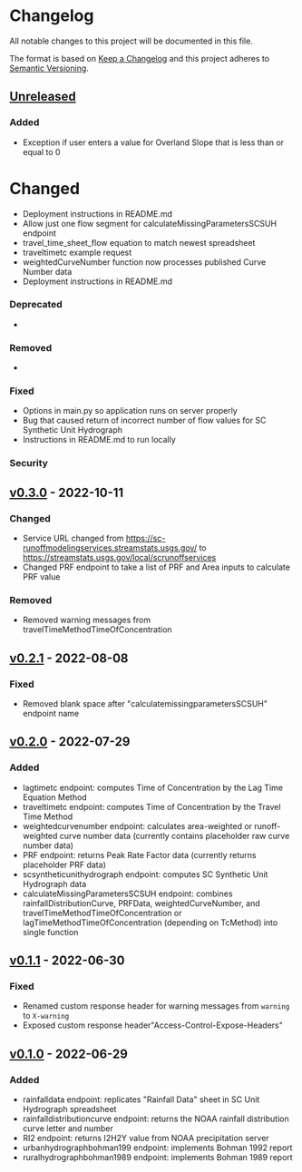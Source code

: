 # Changelog

All notable changes to this project will be documented in this file.

The format is based on [Keep a Changelog](http://keepachangelog.com/en/1.0.0/)
and this project adheres to [Semantic Versioning](http://semver.org/spec/v2.0.0.html).

## [Unreleased](https://github.com/USGS-WiM/SC-RunoffModelingServices/tree/dev)

### Added 

-  Exception if user enters a value for Overland Slope that is less than or equal to 0

# Changed

- Deployment instructions in README.md
- Allow just one flow segment for calculateMissingParametersSCSUH endpoint
- travel_time_sheet_flow equation to match newest spreadsheet
- traveltimetc example request
- weightedCurveNumber function now processes published Curve Number data
- Deployment instructions in README.md

### Deprecated 

-

### Removed 

- 

### Fixed  

- Options in main.py so application runs on server properly
- Bug that caused return of incorrect number of flow values for SC Synthetic Unit Hydrograph
- Instructions in README.md to run locally

### Security  


## [v0.3.0](https://github.com/USGS-WiM/SC-RunoffModelingServices/releases/tag/v0.3.1) - 2022-10-11

### Changed  

- Service URL changed from https://sc-runoffmodelingservices.streamstats.usgs.gov/ to https://streamstats.usgs.gov/local/scrunoffservices
- Changed PRF endpoint to take a list of PRF and Area inputs to calculate PRF value

### Removed 

- Removed warning messages from travelTimeMethodTimeOfConcentration

## [v0.2.1](https://github.com/USGS-WiM/SC-RunoffModelingServices/releases/tag/v0.2.1) - 2022-08-08

### Fixed  

- Removed blank space after "calculatemissingparametersSCSUH" endpoint name

## [v0.2.0](https://github.com/USGS-WiM/SC-RunoffModelingServices/releases/tag/v0.2.0) - 2022-07-29
### Added

- lagtimetc endpoint: computes Time of Concentration by the Lag Time Equation Method
- traveltimetc endpoint: computes Time of Concentration by the Travel Time Method
- weightedcurvenumber endpoint: calculates area-weighted or runoff-weighted curve number data (currently contains placeholder raw curve number data)
- PRF endpoint: returns Peak Rate Factor data (currently returns placeholder PRF data)
- scsyntheticunithydrograph endpoint: computes SC Synthetic Unit Hydrograph data
- calculateMissingParametersSCSUH endpoint: combines rainfallDistributionCurve, PRFData, weightedCurveNumber, and travelTimeMethodTimeOfConcentration or lagTimeMethodTimeOfConcentration (depending on TcMethod) into single function
  
## [v0.1.1](https://github.com/USGS-WiM/SC-RunoffModelingServices/releases/tag/v0.1.1) - 2022-06-30
### Fixed  

- Renamed custom response header for warning messages from `warning` to `X-warning`
- Exposed custom response header"Access-Control-Expose-Headers"

## [v0.1.0](https://github.com/USGS-WiM/SC-RunoffModelingServices/releases/tag/v0.1.0) - 2022-06-29
### Added

- rainfalldata endpoint: replicates "Rainfall Data" sheet in SC Unit Hydrograph spreadsheet
- rainfalldistributioncurve endpoint: returns the NOAA rainfall distribution curve letter and number
- RI2 endpoint: returns I2H2Y value from NOAA precipitation server 
- urbanhydrographbohman199 endpoint: implements Bohman 1992 report
- ruralhydrographbohman1989 endpoint: implements Bohman 1989 report
